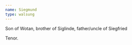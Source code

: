 ```yaml
---
name: Siegmund
type: walsung
---
```


Son of Wotan, brother of Siglinde, father/uncle of Siegfried

Tenor.